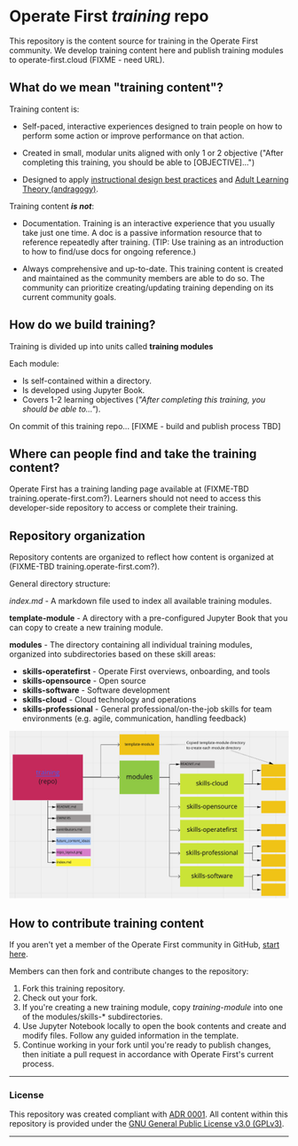 # Operate First *training* repo

This repository is the content source for training in the Operate First community. We develop training content here and publish training modules to operate-first.cloud (FIXME - need URL).

## What do we mean "training content"?

Training content is:

* Self-paced, interactive experiences designed to train people on how to perform some action or improve performance on that action.

* Created in small, modular units aligned with only 1 or 2 objective ("After completing this training, you should be able to [OBJECTIVE]...")

* Designed to apply [instructional design best practices](https://blog.commlabindia.com/elearning-design/instructional-design-best-practices-guide) and [Adult Learning Theory (andragogy)](https://en.wikipedia.org/wiki/Andragogy).

Training content ***is not***:

* Documentation. Training is an interactive experience that you usually take just one time. A doc is a passive information resource that to reference repeatedly after training. (TIP: Use training as an introduction to how to find/use docs for ongoing reference.)

* Always comprehensive and up-to-date. This training content is created and maintained as the community members are able to do so. The community can prioritize creating/updating training depending on its current community goals.

## How do we build training?

Training is divided up into units called **training modules**

Each module:
* Is self-contained within a directory.
* Is developed using Jupyter Book.
* Covers 1-2 learning objectives (*"After completing this training, you should be able to..."*).

On commit of this training repo... [FIXME - build and publish process TBD]

## Where can people find and take the training content?

Operate First has a training landing page available at (FIXME-TBD training.operate-first.com?). Learners should not need to access this developer-side repository to access or complete their training.

## Repository organization

Repository contents are organized to reflect how content is organized at (FIXME-TBD training.operate-first.com?).

General directory structure:

*index.md* - A markdown file used to index all available training modules.

**template-module** - A directory with a pre-configured Jupyter Book that you can copy to create a new training module.

**modules** - The directory containing all individual training modules, organized into subdirectories based on these skill areas:

* **skills-operatefirst** - Operate First overviews, onboarding, and tools
* **skills-opensource** - Open source
* **skills-software** - Software development
* **skills-cloud** - Cloud technology and operations
* **skills-professional** - General professional/on-the-job skills for team environments (e.g. agile, communication, handling feedback)

![training repository structure diagram](repo_layout.png "training repository structure diagram")

## How to contribute training content

If you aren't yet a member of the Operate First community in GitHub, [start here](https://github.com/operate-first/common/blob/main/docs/add_gh_member_and_access.md#become-a-github-member).

Members can then fork and contribute changes to the repository:
1. Fork this training repository.
2. Check out your fork.
3. If you're creating a new training module, copy *training-module* into one of the modules/skills-* subdirectories.
4. Use Jupyter Notebook locally to open the book contents and create and modify files. Follow any guided information in the template.
5. Continue working in your fork until you're ready to publish changes, then initiate a pull request in accordance with Operate First's current process.

<hr/>

### License

This repository was created compliant with [ADR 0001](https://www.operate-first.cloud/blueprints/blueprint/docs/adr/0001-use-gpl3-as-license.md). All content within this repository is provided under the [GNU General Public License v3.0 (GPLv3)](https://www.gnu.org/licenses/gpl-3.0.en.html).

<hr/>
